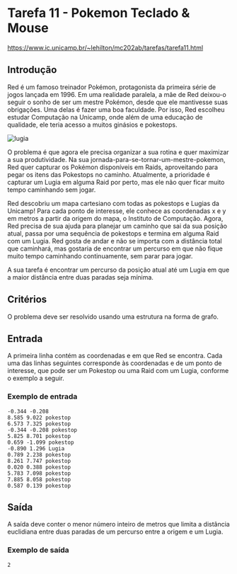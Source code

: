 # Tarefa 11 - Pokemon Teclado & Mouse

https://www.ic.unicamp.br/~lehilton/mc202ab/tarefas/tarefa11.html

## Introdução

Red é um famoso treinador Pokémon, protagonista da primeira série de jogos lançada em 1996. Em uma realidade paralela, a mãe de Red deixou-o seguir o sonho de ser um mestre Pokémon, desde que ele mantivesse suas obrigações. Uma delas é fazer uma boa faculdade. Por isso, Red escolheu estudar Computação na Unicamp, onde além de uma educação de qualidade, ele teria acesso a muitos ginásios e pokestops.

![lugia](https://www.ic.unicamp.br/~lehilton/mc202ab/tarefas/img/caminho_lugia_menor.jpg)

O problema é que agora ele precisa organizar a sua rotina e quer maximizar a sua produtividade. Na sua jornada-para-se-tornar-um-mestre-pokemon, Red quer capturar os Pokémon disponíveis em Raids, aproveitando para pegar os itens das Pokestops no caminho. Atualmente, a prioridade é capturar um Lugia em alguma Raid por perto, mas ele não quer ficar muito tempo caminhando sem jogar.

Red descobriu um mapa cartesiano com todas as pokestops e Lugias da Unicamp! Para cada ponto de interesse, ele conhece as coordenadas x e y em metros a partir da origem do mapa, o Instituto de Computação. Agora, Red precisa de sua ajuda para planejar um caminho que sai da sua posição atual, passa por uma sequência de pokestops e termina em alguma Raid com um Lugia. Red gosta de andar e não se importa com a distância total que caminhará, mas gostaria de encontrar um percurso em que não fique muito tempo caminhando continuamente, sem parar para jogar.

A sua tarefa é encontrar um percurso da posição atual até um Lugia em que a maior distância entre duas paradas seja mínima.

## Critérios

O problema deve ser resolvido usando uma estrutura na forma de grafo.

## Entrada

A primeira linha contém as coordenadas  e  em que Red se encontra. Cada uma das linhas seguintes corresponde às coordenadas  e  de um ponto de interesse, que pode ser um Pokestop ou uma Raid com um Lugia, conforme o exemplo a seguir.

### Exemplo de entrada

```
-0.344 -0.208
8.585 9.022 pokestop
6.573 7.325 pokestop
-0.344 -0.208 pokestop
5.825 8.701 pokestop
0.659 -1.099 pokestop
-0.890 1.296 Lugia
0.789 2.238 pokestop
8.261 7.747 pokestop
0.020 0.388 pokestop
5.783 7.098 pokestop
7.885 8.058 pokestop
0.587 0.139 pokestop
```

## Saída

A saída deve conter o menor número inteiro de metros que limita a distância euclidiana entre duas paradas de um percurso entre a origem e um Lugia.

### Exemplo de saída

```
2
```
